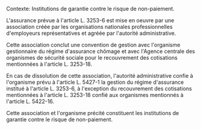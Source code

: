 Contexte: Institutions de garantie contre le risque de non-paiement.

L'assurance prévue à l'article L. 3253-6 est mise en oeuvre par une association créée par les organisations nationales professionnelles d'employeurs représentatives et agréée par l'autorité administrative.

Cette association conclut une convention de gestion avec l'organisme gestionnaire du régime d'assurance chômage et avec l'Agence centrale des organismes de sécurité sociale pour le recouvrement des cotisations mentionnées à l'article L. 3253-18.

En cas de dissolution de cette association, l'autorité administrative confie à l'organisme prévu à l'article L. 5427-1 la gestion du régime d'assurance institué à l'article L. 3253-6, à l'exception du recouvrement des cotisations mentionnées à l'article L. 3253-18 confié aux organismes mentionnés à l'article L. 5422-16.

Cette association et l'organisme précité constituent les institutions de garantie contre le risque de non-paiement.